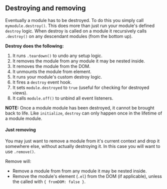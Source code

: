 ## Destroying and removing

Eventually a module has to be destroyed. To do this you simply call `mymodule.destroy()`. This does more than just run your module's defined `destroy` logic. When destroy is called on a module it recursively calls `.destroy()` on any descendant modules (from the bottom up).

**Destroy does the following:**

1. It runs `.teardown()` to undo any setup logic.
2. It removes the module from any module it may be nested inside.
3. It removes the module from the DOM.
3. It unmounts the module from element.
4. It runs your module's custom destroy logic.
5. It fires a `destroy` event hook.
6. It sets `module.destroyed` to `true` (useful for checking for destroyed views).
7. It calls `module.off()` to unbind all event listeners.

**NOTE:** Once a module module has been destroyed, it cannot be brought back to life. Like `initialize`, `destroy` can only happen once in the lifetime of a module module.

#### Just removing

You may just want to remove a module from it's current context and drop it somewhere else, without actually destroying it. In this case you will want to use `.remove()`.

Remove will:

- Remove a module from from any module it may be nested inside.
- Remove the module's element (`.el`) from the DOM (if applicable), unless the called with `{ fromDOM: false }`.
